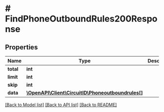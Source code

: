 # # FindPhoneOutboundRules200Response

## Properties

Name | Type | Description | Notes
------------ | ------------- | ------------- | -------------
**total** | **int** |  |
**limit** | **int** |  |
**skip** | **int** |  |
**data** | [**\OpenAPI\Client\CircuitID\Phoneoutboundrules[]**](Phoneoutboundrules.md) |  |

[[Back to Model list]](../../README.md#models) [[Back to API list]](../../README.md#endpoints) [[Back to README]](../../README.md)
